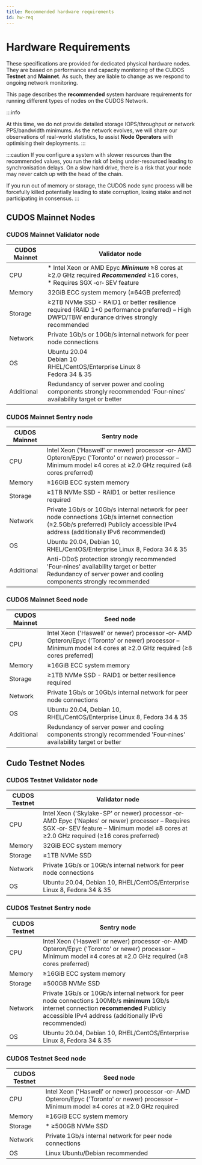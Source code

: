 ```yaml
---
title: Recommended hardware requirements
id: hw-req
---
```


# Hardware Requirements

These specifications are provided for dedicated physical hardware nodes. They are based on performance and capacity monitoring of the CUDOS **Testnet** and **Mainnet**. As such, they are liable to change as we respond to ongoing network monitoring. 
 
This page describes the **recommended** system hardware requirements for running different types of nodes on the CUDOS Network.

:::info

At this time, we do not provide detailed storage IOPS/throughput or network PPS/bandwidth minimums. As the network evolves, we will share our observations of real-world statistics, to assist **Node Operators** with optimising their deployments.
:::

:::caution 
If you configure a system with slower resources than the recommended values, you run the risk of being under-resourced leading to synchronisation delays. On a slow hard drive, there is a risk that your node may never catch up with the head of the chain.
    
If you run out of memory or storage, the CUDOS node sync process will be forcefully killed potentially leading to state corruption, losing stake and not participating in consensus.
:::

## CUDOS Mainnet Nodes

### CUDOS Mainnet Validator node

| CUDOS Mainnet  | Validator node |
|---|---|
| CPU | * Intel Xeon or AMD Epyc ***Minimum***  ≥8 cores at ≥2.0 GHz required ***Recommended*** ≥16 cores, <br /> * Requires SGX ‑or‑ SEV feature |
| Memory | 32GiB ECC system memory (≥64GB preferred)|
| Storage | ≥2TB NVMe SSD - RAID1 or better resilience required (RAID 1+0 performance preferred) – High DWPD/TBW endurance drives strongly recommended|
|Network |Private 1Gb/s or 10Gb/s internal network for peer node connections|
| OS| Ubuntu 20.04 <br /> Debian 10 <br /> RHEL/CentOS/Enterprise Linux 8 <br /> Fedora 34 & 35  |
| Additional | Redundancy of server power and cooling components strongly recommended   'Four‑nines' availability target or better   

### CUDOS Mainnet Sentry node

| CUDOS Mainnet | Sentry node |
|---|---|
| CPU | Intel Xeon ('Haswell' or newer) processor ‑or‑ AMD Opteron/Epyc ('Toronto' or newer) processor – Minimum model ≥4 cores at ≥2.0 GHz required (≥8 cores preferred)|
| Memory | ≥16GiB ECC system memory |
| Storage | ≥1TB NVMe SSD - RAID1 or better resilience required |
| Network | Private 1Gb/s or 10Gb/s internal network for peer node connections    1Gb/s internet connection (≥2.5Gb/s preferred)   Publicly accessible IPv4 address (additionally IPv6 recommended)     |
|OS | Ubuntu 20.04, Debian 10,  RHEL/CentOS/Enterprise Linux 8, Fedora 34 & 35  |
|Additional | Anti-DDoS protection strongly recommended  'Four‑nines' availability target or better  Redundancy of server power and cooling components strongly recommended      |

### CUDOS Mainnet Seed node

| CUDOS Mainnet | Seed node |
|---|---|
|CPU| Intel Xeon ('Haswell' or newer) processor ‑or‑ AMD Opteron/Epyc ('Toronto' or newer) processor – Minimum model ≥4 cores at ≥2.0 GHz required (≥8 cores preferred)|
|Memory |≥16GiB ECC system memory |
|Storage |≥1TB NVMe SSD - RAID1 or better resilience required |
|Network | Private 1Gb/s or 10Gb/s internal network for peer node connections |
|OS | Ubuntu 20.04, Debian 10,  RHEL/CentOS/Enterprise Linux 8, Fedora 34 & 35 
| Additional |Redundancy of server power and cooling components strongly recommended 'Four‑nines' availability target or better  |

## Cudo Testnet Nodes

### CUDOS Testnet Validator node

| CUDOS Testnet  |Validator node |
|---|---|
| CPU | Intel Xeon ('Skylake-SP' or newer) processor ‑or‑ AMD Epyc ('Naples' or newer) processor – Requires SGX ‑or‑ SEV feature – Minimum model ≥8 cores at ≥2.0 GHz required (≥16 cores preferred)|
| Memory | 32GiB ECC system memory |
| Storage | ≥1TB NVMe SSD|
|Network |Private 1Gb/s or 10Gb/s internal network for peer node connections|
| OS|Ubuntu 20.04, Debian 10,  RHEL/CentOS/Enterprise Linux 8, Fedora 34 & 35 |

### CUDOS Testnet Sentry node

| CUDOS Testnet   | Sentry node |
|---|---|
| CPU | Intel Xeon ('Haswell' or newer) processor ‑or‑ AMD Opteron/Epyc ('Toronto' or newer) processor – Minimum model ≥4 cores at ≥2.0 GHz required (≥8 cores preferred)|
| Memory | ≥16GiB ECC system memory |
| Storage | ≥500GB NVMe SSD |
| Network | Private 1Gb/s or 10Gb/s internal network for peer node connections    100Mb/s **minimum** 1Gb/s internet connection **recommended**   Publicly accessible IPv4 address (additionally IPv6 recommended)     |
|OS | Ubuntu 20.04, Debian 10,  RHEL/CentOS/Enterprise Linux 8, Fedora 34 & 35  |


### CUDOS Testnet Seed node

|CUDOS Testnet | Seed node |
|---|---|
|CPU | Intel Xeon ('Haswell' or newer) processor ‑or‑ AMD Opteron/Epyc ('Toronto' or newer) processor – Minimum model ≥4 cores at ≥2.0 GHz required |
|Memory | ≥16GiB ECC system memory |
| Storage |* ≥500GB NVMe SSD |
| Network | Private 1Gb/s internal network for peer node connections |
|OS | Linux Ubuntu/Debian recommended |

